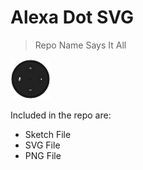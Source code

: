 # Alexa Dot SVG
> Repo Name Says It All

<img src="AlexaDotSVG.png" height="64">

Included in the repo are:
* Sketch File
* SVG File
* PNG File